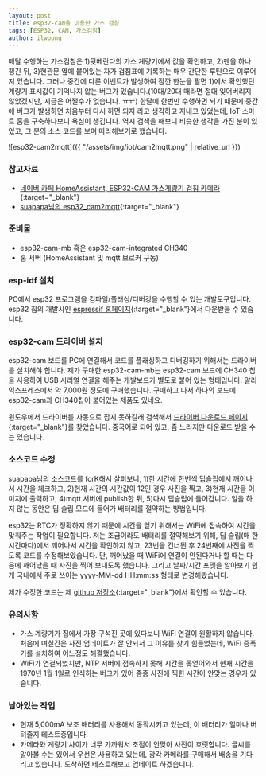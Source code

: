 ```yaml
---
layout: post
title: esp32-cam을 이용한 가스 검침
tags: [ESP32, CAM, 가스검침]
author: ilwoong
---
```


매달 수행하는 가스검침은 1)뒷베란다의 가스 계량기에서 값을 확인하고, 2)펜을 하나 챙긴 뒤, 3)현관문 옆에 붙어있는 자가 검침표에 기록하는 매우 간단한 루틴으로 이루어져 있습니다. 그러나 중간에 다른 이벤트가 발생하여 잠깐 한눈을 팔면 1)에서 확인했던 계량기 표시값이 기억나지 않는 버그가 있습니다.(10대/20대 때라면 절대 잊어버리지 않았겠지만, 지금은 어쩔수가 없습니다. ㅠㅠ) 한달에 한번만 수행하면 되기 때문에 중간에 버그가 발생하면 처음부터 다시 하면 되지 라고 생각하고 지내고 있었는데, IoT 스마트 홈을 구축하다보니 욕심이 생깁니다. 역시 검색을 해보니 비슷한 생각을 가진 분이 있었고, 그 분의 소스 코드를 보며 따라해보기로 했습니다.

![esp32-cam2mqtt]({{ "/assets/img/iot/cam2mqtt.png" | relative_url }})

### 참고자료

- [네이버 카페 HomeAssistant, ESP32-CAM 가스계량기 검침 카메라](https://cafe.naver.com/koreassistant/4153){:target="_blank"}
- [suapapa님의 esp32_cam2mqtt](https://github.com/suapapa/esp32_cam2mqtt){:target="_blank"}

### 준비물

- esp32-cam-mb 혹은 esp32-cam-integrated CH340
- 홈 서버 (HomeAssistant 및 mqtt 브로커 구동)

### esp-idf 설치

PC에서 esp32 프로그램을 컴파일/플래싱/디버깅을 수행할 수 있는 개발도구입니다. esp32 칩의 개발사인 [espressif 홈페이지](https://docs.espressif.com/projects/esp-idf/en/latest/esp32/get-started/windows-setup.html){:target="_blank"}에서 다운받을 수 있습니다.

### esp32-cam 드라이버 설치

esp32-cam 보드를 PC에 연결해서 코드를 플래싱하고 디버깅하기 위해서는 드라이버를 설치해야 합니다. 제가 구매한 esp32-cam-mb는 esp32-cam 보드에 CH340 칩을 사용하여 USB 시리얼 연결을 해주는 개발보드가 별도로 붙어 있는 형태입니다. 알리익스프레스에서 약 7,000원 정도에 구매했습니다. 구매하고 나서 하나의 보드에 esp32-cam과 CH340칩이 붙어있는 제품도 있네요.

윈도우에서 드라이버를 자동으로 잡지 못하길래 검색해서 [드라이버 다운로드 페이지](http://www.wch.cn/downloads/CH341SER_ZIP.html){:target="_blank"}를 찾았습니다. 중국어로 되어 있고, 좀 느리지만 다운로드 받을 수는 있습니다.

### 소스코드 수정

suapapa님의 소스코드를 forK해서 살펴보니, 1)한 시간에 한번씩 딥슬립에서 깨어나서 시간을 체크하고, 2)현재 시간의 시간값이 12인 경우 사진을 찍고, 3)현재 시간을 이미지에 출력하고, 4)mqtt 서버에 publish한 뒤, 5)다시 딥슬립에 들어갑니다. 일을 하지 않는 동안은 딥 슬립 모드에 들어가 배터리를 절약하는 방법입니다.

esp32는 RTC가 정확하지 않기 때문에 시간을 얻기 위해서는 WiFi에 접속하여 시간을 맞춰주는 작업이 필요합니다. 저는 조금이라도 배터리를 절약해보기 위해, 딥 슬립(매 한시간마다)에서 깨어나서 시간을 확인하지 않고, 23번을 건너뛴 후 24번째에 사진을 찍도록 코드를 수정해보았습니다. 단, 깨어났을 때 WiFi에 연결이 안된다거나 할 때는 다음에 깨어났을 때 사진을 찍어 보내도록 했습니다. 그리고 날짜/시간 포맷을 알아보기 쉽게 국내에서 주로 쓰이는 yyyy-MM-dd HH:mm:ss 형태로 변경해봤습니다.

제가 수정한 코드는 제 [github 저장소](https://github.com/sugarkub/esp32_cam2mqtt){:target="_blank"}에서 확인할 수 있습니다.

### 유의사항

- 가스 계량기가 집에서 가장 구석진 곳에 있다보니 WiFi 연결이 원활하지 않습니다. 처음에 며칠간은 사진 업데이트가 잘 안되서 그 이유를 찾기 힘들었는데, WiFi 증폭기를 설치하여 어느정도 해결했습니다.
- WiFi가 연결되었지만, NTP 서버에 접속하지 못해 시간을 못얻어와서 현재 시간을 1970년 1월 1일로 인식하는 버그가 있어 종종 사진에 찍힌 시간이 안맞는 경우가 있습니다.

### 남아있는 작업

- 현재 5,000mA 보조 배터리를 사용해서 동작시키고 있는데, 이 배터리가 얼마나 버텨줄지 테스트중입니다.
- 카메라와 계량기 사이가 너무 가까워서 초점이 안맞아 사진이 흐릿합니다. 글씨를 알아볼 수는 있어서 우선은 사용하고 있는데, 광각 카메라를 구매해서 배송을 기다리고 있습니다. 도착하면 테스트해보고 업데이트 하겠습니다.